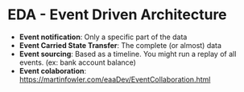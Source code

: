 # EDA - Event Driven Architecture

- **Event notification**: Only a specific part of the data
- **Event Carried State Transfer**: The complete (or almost) data
- **Event sourcing**: Based as a timeline. You might run a replay of all events. (ex: bank account balance)
- **Event colaboration**: https://martinfowler.com/eaaDev/EventCollaboration.html
